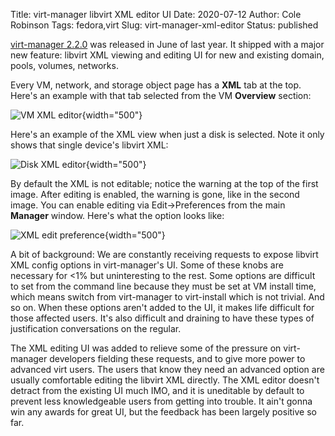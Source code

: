 Title: virt-manager libvirt XML editor UI
Date: 2020-07-12
Author: Cole Robinson
Tags: fedora,virt
Slug: virt-manager-xml-editor
Status: published

[virt-manager 2.2.0](https://www.redhat.com/archives/virt-tools-list/2019-June/msg00099.html) was released in June of last year. It shipped with a major new feature: libvirt XML viewing and editing UI for new and existing domain, pools, volumes, networks.

Every VM, network, and storage object page has a **XML** tab at the top. Here's an example with that tab selected from the VM **Overview** section:

![VM XML editor]({static}/images/079-xml1.png){width="500"}

Here's an example of the XML view when just a disk is selected. Note it only shows that single device's libvirt XML:

![Disk XML editor]({static}/images/079-xml2.png){width="500"}

By default the XML is not editable; notice the warning at the top of the first image. After editing is enabled, the warning is gone, like in the second image. You can enable editing via Edit->Preferences from the main **Manager** window. Here's what the option looks like:

![XML edit preference]({static}/images/079-xml-prefs.png){width="500"}

A bit of background: We are constantly receiving requests to expose libvirt XML config options in virt-manager's UI. Some of these knobs are necessary for <1% but uninteresting to the rest. Some options are difficult to set from the command line because they must be set at VM install time, which means switch from virt-manager to virt-install which is not trivial. And so on. When these options aren't added to the UI, it makes life difficult for those affected users. It's also difficult and draining to have these types of justification conversations on the regular.

The XML editing UI was added to relieve some of the pressure on virt-manager developers fielding these requests, and to give more power to advanced virt users. The users that know they need an advanced option are usually comfortable editing the libvirt XML directly. The XML editor doesn't detract from the existing UI much IMO, and it is uneditable by default to prevent less knowledgeable users from getting into trouble. It ain't gonna win any awards for great UI, but the feedback has been largely positive so far.
